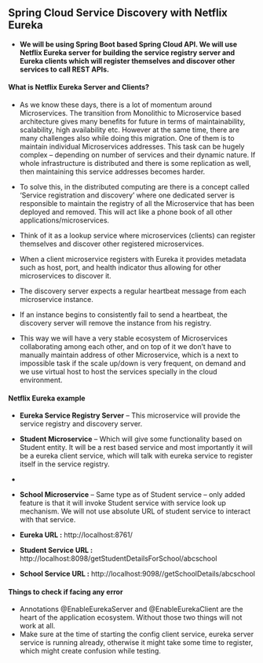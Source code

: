 ## Spring Cloud Service Discovery with Netflix Eureka

* **We will be using Spring Boot based Spring Cloud API. We will use Netflix Eureka server for building the service registry server and Eureka clients which will register themselves and discover other services to call REST APIs.**

#### What is Netflix Eureka Server and Clients?
* As we know these days, there is a lot of momentum around Microservices. The transition from Monolithic to Microservice based architecture gives many benefits for future in terms of maintainability, scalability, high availability etc. However at the same time, there are many challenges also while doing this migration. One of them is to maintain individual Microservices addresses. This task can be hugely complex – depending on number of services and their dynamic nature. If whole infrastructure is distributed and there is some replication as well, then maintaining this service addresses becomes harder.


* To solve this, in the distributed computing are there is a concept called ‘Service registration and discovery’ where one dedicated server is responsible to maintain the registry of all the Microservice that has been deployed and removed. This will act like a phone book of all other applications/microservices.


* Think of it as a lookup service where microservices (clients) can register themselves and discover other registered microservices. 
* When a client microservice registers with Eureka it provides metadata such as host, port, and health indicator thus allowing for other microservices to discover it. 
* The discovery server expects a regular heartbeat message from each microservice instance. 
* If an instance begins to consistently fail to send a heartbeat, the discovery server will remove the instance from his registry. 
* This way we will have a very stable ecosystem of Microservices collaborating among each other, and on top of it we don’t have to manually maintain address of other Microservice, which is a next to impossible task if the scale up/down is very frequent, on demand and we use virtual host to host the services specially in the cloud environment.


#### Netflix Eureka example

* **Eureka Service Registry Server** – This microservice will provide the service registry and discovery server.

* **Student Microservice** – Which will give some functionality based on Student entity. It will be a rest based service and most importantly it will be a eureka client service, which will talk with eureka service to register itself in the service registry.
* 
* **School Microservice** – Same type as of Student service – only added feature is that it will invoke Student service with service look up mechanism. We will not use absolute URL of student service to interact with that service.


* **Eureka URL :**  http://localhost:8761/
* **Student Service URL :**  http://localhost:8098/getStudentDetailsForSchool/abcschool
* **School Service URL :**  http://localhost:9098//getSchoolDetails/abcschool


#### Things to check if facing any error
* Annotations @EnableEurekaServer and @EnableEurekaClient are the heart of the application ecosystem. Without those two things will not work at all.
* Make sure at the time of starting the config client service, eureka server service is running already, otherwise it might take some time to register, which might create confusion while testing.
